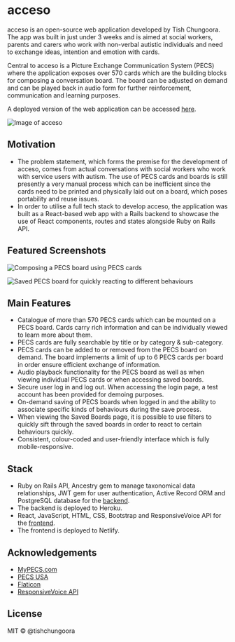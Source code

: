 # acceso

acceso is an open-source web application developed by Tish Chungoora. The app was built in just under 3 weeks and is aimed at social workers, parents and carers who work with non-verbal autistic individuals and need to exchange ideas, intention and emotion with cards.

Central to acceso is a Picture Exchange Communication System (PECS) where the application exposes over 570 cards which are the building blocks for composing a conversation board. The board can be adjusted on demand and can be played back in audio form for further reinforcement, communication and learning purposes.

A deployed version of the web application can be accessed [here](https://acceso.netlify.com/).

![Image of acceso](https://i.imgur.com/ewUGFmI.png)

## Motivation

- The problem statement, which forms the premise for the development of acceso, comes from actual conversations with social workers who work with service users with autism. The use of PECS cards and boards is still presently a very manual process which can be inefficient since the cards need to be printed and physically laid out on a board, which poses portability and reuse issues.
- In order to utilise a full tech stack to develop acceso, the application was built as a React-based web app with a Rails backend to showcase the use of React components, routes and states alongside Ruby on Rails API.

## Featured Screenshots

![Composing a PECS board using PECS cards](https://i.imgur.com/Nqekt4u.png)

![Saved PECS board for quickly reacting to different behaviours](https://i.imgur.com/oLN0RTr.png)

## Main Features

- Catalogue of more than 570 PECS cards which can be mounted on a PECS board. Cards carry rich information and can be individually viewed to learn more about them.
- PECS cards are fully searchable by title or by category & sub-category.
- PECS cards can be added to or removed from the PECS board on demand. The board implements a limit of up to 6 PECS cards per board in order ensure efficient exchange of information.
- Audio playback functionality for the PECS board as well as when viewing individual PECS cards or when accessing saved boards.
- Secure user log in and log out. When accessing the login page, a test account has been provided for demoing purposes.
- On-demand saving of PECS boards when logged in and the ability to associate specific kinds of behaviours during the save process.
- When viewing the Saved Boards page, it is possible to use filters to quickly sift through the saved boards in order to react to certain behaviours quickly.
- Consistent, colour-coded and user-friendly interface which is fully mobile-responsive.

## Stack

- Ruby on Rails API, Ancestry gem to manage taxonomical data relationships, JWT gem for user authentication, Active Record ORM and PostgreSQL database for the [backend](https://github.com/tishchungoora/acceso-backend).
- The backend is deployed to Heroku.
- React, JavaScript, HTML, CSS, Bootstrap and ResponsiveVoice API for the [frontend](https://github.com/tishchungoora/acceso-frontend).
- The frontend is deployed to Netlify.

## Acknowledgements

- [MyPECS.com](http://www.mypecs.com/)
- [PECS USA](https://pecsusa.com/)
- [Flaticon](https://www.flaticon.com/)
- [ResponsiveVoice API](https://responsivevoice.org/)

## License

MIT © @tishchungoora